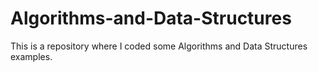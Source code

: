 # Algorithms-and-Data-Structures
This is a repository where I coded some Algorithms and Data Structures examples.
